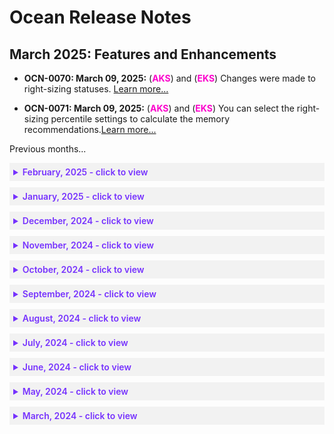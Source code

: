 # Ocean Release Notes



## March 2025: Features and Enhancements

*  **OCN-0070: March 09, 2025:** (**<font color="#FC01CC">AKS</font>**) and (**<font color="#FC01CC">EKS</font>**) Changes were made to right-sizing statuses. [Learn more...]()

*  **OCN-0071: March 09, 2025:** (**<font color="#FC01CC">AKS</font>**) and (**<font color="#FC01CC">EKS</font>**) You can select the right-sizing percentile settings to calculate the memory recommendations.[Learn more...](https://docs.spot.io/ocean/features/ocean-cluster-right-sizing-recom-tab?id=set-the-vcpumemory-percentile)

Previous months...

<details style="background:#f2f2f2; padding:6px; margin:10px 0px 0px 0px">
   <summary markdown="span" style="color:#7632FE; font-weight:600">February, 2025 - click to view</summary>
 
   <div style="padding-left:16px">

*  **OCN-0069: February 26, 2025:** (**<font color="#FC01CC">AKS</font>**) and (**<font color="#FC01CC">EKS</font>**) You can now view your (actual) right-sizing savings from applying down-sizing recommendations to your workloads. [Learn more...](https://docs.spot.io/ocean/features/ocean-cluster-right-sizing-savings-tab)

*  **OCN-0068: February 26, 2025:** (**<font color="#FC01CC">AKS</font>**) and (**<font color="#FC01CC">EKS</font>**) Ocean right-sizing auto-tuning is implemented to handle workload limits. [Learn more…](https://docs.spot.io/ocean/features/ocean-cluster-right-sizing-tab?id=how-it-works)

*  **OCN-0067: February 26, 2025:** (**<font color="#FC01CC">AKS</font>**) Ocean now supports the Azure Linux 3.0 image type on AKS version 1.31 for new clusters.
[Learn more...](https://learn.microsoft.com/en-us/azure/azure-linux/how-to-enable-azure-linux-3)

*  **OCN-0066: February 26, 2025:** (**<font color="#FC01CC">GKE</font>**) You can now set up GKE cluster and virtual node group orientation via the Spot API. [Learn more...](https://docs.spot.io/ocean/features/gke-cluster-vng-orientation)

 
*  **OCN-0065: February 12, 2025:** (**<font color="#FC01CC">AWS Kubernetes</font>**) Introduced a set of instance types labels. All nodes will be automatically labeled according to node criteria, and you can apply those labels to a workload's constraints (nodeSelector, node affinity, etc.) to reflect instance-types properties such as category and family. [Learn more…](https://docs.spot.io/ocean/features/labels-and-taints?id=instance-types-labels)

*  **OCN-0064: February 10, 2025:** (**<font color="#FC01CC">AWS EKS</font>**) Dynamic IOPS lets you scale IOPS for GP3 EBS volumes based on instance size. [Learn more...](https://docs.spot.io/ocean/features/scaling-kubernetes?id=dynamic-iops)

</div>
</details>


<details style="background:#f2f2f2; padding:6px; margin:10px 0px 0px 0px">
   <summary markdown="span" style="color:#7632FE; font-weight:600">January, 2025 - click to view</summary>
 
   <div style="padding-left:16px">

*  **OCN-0063: January 26, 2025:** (**<font color="#FC01CC">AWS EKS</font>**). Implemented native support for the `topology.k8s.aws/zone-id` label in the Ocean autoscaler. You can use the `topology.k8s.aws/zone-id` label in your workloads' constraints, such as `nodeSelector`, `nodeAffinity` and `topologyKey` (in `topologySpreadConstraints`, `podAffinity` and `podAntiAffinity`). For more information about this label, refer to the [Amazon EKS User Guide](https://docs.aws.amazon.com/eks/latest/userguide/kubernetes-versions-standard.html#kubernetes-1.30).

*  **OCN-0062: January 15, 2025:** (**<font color="#FC01CC">AWS Kubernetes</font>**). New gauge metrics were added to the Ocean Prometheus exporter (nodes added/removed and failed scale-ups/downs). [Learn more...](https://docs.spot.io/ocean/tools-and-integrations/prometheus/?id=prometheus-for-kubernetes-data-plane-monitoring)

*  **OCN-0061: January 15, 2025:** (**<font color="#FC01CC">AWS Kubernetes</font>**) The latest release introduces two major features: Enhanced scale-up for faster pod scheduling and improved cluster utilization, and an enhanced distribution algorithm for balanced node spreading and greater cost savings. These enhancements significantly reduce cluster costs while maintaining cluster availability. Enhanced scale-up is available to all Ocean customers and requires Ocean Controller V2.

*  **OCN-0060: January 14, 2025:** (**<font color="#FC01CC">AKS</font>**) You can now access extensive information about Ocean AKS revert to spot and revert to lower-cost events from the autoscaler activity graph. [Learn more…](https://docs.spot.io/ocean/ocean-aks-cloud-cluster-overview?id=display-extended-details-for-revert-to-spotsrevert-to-lower-cost-events)

*  **OCN-0059: January 14, 2025:** (**<font color="#FC01CC">AKS</font>**) Ocean now identifies missing labels and taints that can cause AKS node migration failures. Before migrating nodes, you can fix mismatches between virtual node groups and workloads in the console. [Learn more...](https://docs.spot.io/ocean/tutorials/migrate-workload-aks-ui?id=migrate-aks-workload-using-the-console)

*  **OCN-0058: January 08, 2025:** (**<font color="#FC01CC">AWS Kubernetes</font>**) You can now set temporary startup taints for nodes. For example, you can use a startup taint to deploy a specific pod to a node to perform a specific function before deploying other pods to the same node. [Learn more...](https://docs.spot.io/ocean/features/labels-and-taints?id=startup-taints)

*  **OCN-0057: IMPORTANT NOTICE - January 01, 2025:** Ocean Controller Version 1 is now deprecated for **<font color="#FC01CC">AKS</font>** (from **January 01, 2025**). This means that Version 1 will not support new features, and any unexpected behaviors or security issues identified after this date will not be addressed. We recommend upgrading to Ocean Controller Version 2.0 for the best performance and support. [Learn more...](https://docs.spot.io/ocean/tutorials/ocean-controller-v2/)    
Ocean Controller
Version 1 was previously deprecated for other cloud service providers:
   * **<font color="#FC01CC">AWS Kubernetes </font>**: was deprecated November 01, 2024
   * **<font color="#FC01CC">GKE</font>**: was deprecated December 18, 2024
   
</div>
</details>


<details style="background:#f2f2f2; padding:6px; margin:10px 0px 0px 0px">
   <summary markdown="span" style="color:#7632FE; font-weight:600">December, 2024 - click to view</summary>
 
   <div style="padding-left:16px">

*  **OCN-0056: December 25, 2024:** (**<font color="#FC01CC">AWS ECS</font>**) You can now set the `instanceMetadataTags` attributes from your Ocean ECS clusters via the Spot API 
under `cluster.compute.LaunchSpecification`. For example, [Create Cluster](https://docs.spot.io/api/#tag/Ocean-ECS/operation/OceanECSClusterCreate).

*  **OCN-0055: December 24, 2024:** (**<font color="#FC01CC">EKS</font>** and **<font color="#FC01CC">AKS</font>**) For automatic right-sizing, you can now select the percentile setting used to calculate your vCPU recommendations. The lower the percentile, the stronger the recommendations. [Learn more...](https://docs.spot.io/ocean/features/ocean-cluster-right-sizing-recom-tab?id=set-the-vcpu-percentile)

*  **OCN-0054: IMPORTANT NOTICE - December 18, 2024:** Ocean Controller Version 1 is now deprecated for **<font color="#FC01CC">GKE</font>** (from **December 18, 2024**). This means that Version 1 will not support new features, and any unexpected behaviors or security issues identified after this date will not be addressed. We recommend upgrading to Ocean Controller Version 2.0 for the best performance and support. [Learn more...](https://docs.spot.io/ocean/tutorials/ocean-controller-v2/)    
Ocean Controller
Version 1 deprecation for other cloud service providers:
   * **<font color="#FC01CC">AWS Kubernetes </font>**: Was deprecated November 01, 2024
   * **<font color="#FC01CC">AKS</font>**: Will be deprecated January 1, 2025

*  **OCN-0053: December 17, 2024:** (**<font color="#FC01CC">GKE</font>**) You can now turn the GKE Auto-Update process on or off for your clusters via the Spot API `autoUpdate` attribute. [Learn more...](https://docs.spot.io/ocean/features/auto-update-process-gke?id=turn-the-auto-update-process-on-or-off-for-your-clusters)

*  **OCN-0052: December 17, 2024:** (**<font color="#FC01CC">GKE</font>**) Our new `revertToPreferred` attribute ensures that Ocean always runs your workloads on your most preferred instance types. You can configure `revertToPreferred` at cluster and virtual node group levels. [Learn more...](https://docs.spot.io/ocean/features/vngs/attributes-and-actions-per-vng?id=revert-to-preferred-instance-types-per-virtual-node-group-gke)

*  **OCN-0051: December 17, 2024:** (**<font color="#FC01CC">GKE</font>**) As part of the 1.30 version, Kubernetes has released [Support for Pod Scheduling Readiness](https://kubernetes.io/docs/concepts/scheduling-eviction/pod-scheduling-readiness/), which allows stating if a pod is ready to be scheduled or not. GKE now supports this feature for any cluster using the new Ocean Controller v2 and Kubernetes version 1.30 and above.

*  **OCN-0050: December 10, 2024:** (**<font color="#FC01CC">AKS</font>**) Ocean now supports setting virtual node group shutdown hours via the Spot API. [Learn more...](https://docs.spot.io/ocean/tutorials/set-running-hours?id=schedule-shutdown-hours-in-the-api-per-virtual-node-group)

*  **OCN-0049: December 10, 2024:** (**<font color="#FC01CC">AKS</font>**) Check out the new Auto-Upgrades feature in the Ocean AKS clusters console. Use this feature to automate your clusters' control plane patch version updates, saving time and reducing manual effort and potential errors. [Learn more...](https://docs.spot.io/ocean/features/auto-upgrade-aks-patch-version) 

*  **OCN-0048: December 10, 2024:** (**<font color="#FC01CC">AKS</font>**) You can now sort your Ocean AKS node pools according to status as well as name in the console. [Learn more...](https://docs.spot.io/ocean/features/dense-mode-and-node-pools?id=view-node-pools-in-the-console)

*  **OCN-0047: December 03, 2024:** (**<font color="#FC01CC">GKE</font>**) For your GKE clusters, Ocean now ensures resource reservations for system components that manage nodes, such as the Kubelet and Kube-Proxy. This feature is currently available through a feature flag and will later be opened to all GKS customers by default. To enable this feature for Ocean GKE, contact [Spot Support](https://spot.io/support/).

*  **OCN-0046: December 03, 2024:** (**<font color="#FC01CC">AKS</font>**) The AKS Cluster overview dashboard now includes details about Ocean savings from reverting to lower cost nodes. [Learn more...](https://docs.spot.io/ocean/ocean-aks-cloud-cluster-overview?id=ocean-savings-from-reverting-to-lower-cost-node-pools)

</div>
</details>

<details style="background:#f2f2f2; padding:6px; margin:10px 0px 0px 0px">
   <summary markdown="span" style="color:#7632FE; font-weight:600">November, 2024 - click to view</summary>
 
   <div style="padding-left:16px">

*  **OCN-0045:** November 26, 2024: (**<font color="#FC01CC">AWS</font>**) Elastigroup and Ocean now automatically revert existing instances utilizing reserved capacity and savings plans to spot instances or other commitment deals wherever a reservation is needed elsewhere in your AWS account. [Learn more...](https://docs.spot.io/ocean/features/dynamic-commitments-aws?id=dynamic-commitments)

*  **OCN-0044: November 19, 2024:** (**<font color="#FC01CC">GKE</font>**)  The `preferredTypes` attribute is now available for GKE clusters and virtual node groups (Spot API only) to launch new nodes on a cluster from the list of preferred instance types. [Learn more...](https://docs.spot.io/ocean/features/vngs/attributes-and-actions-per-vng?id=preferred-instance-types-per-virtual-node-group-gke)

*  **OCN-0043: November 16, 2024:** (**<font color="#FC01CC">AWS Kubernetes</font>**) In Ocean, you can now use the reservedENIs attribute to specify the number of ENIs to reserve per instance type (for cluster / virtual node group) for scaling purposes. [Learn more..](https://docs.spot.io/ocean/features/scaling-kubernetes?id=maximum-pods-custom-configuration)

*  **OCN-0042: November 16, 2024:** (**<font color="#FC01CC">AWS Kubernetes</font>**) New metrics were added to the Prometheus Exporter to track the total resources that were requested by pods, including deamonSet pods, by all virtual node groups in the cluster. [Learn more…](https://docs.spot.io/ocean/tools-and-integrations/prometheus/?id=ocean_total_pod_vcpu_requests-ocean_total_pod_memory_requests-ocean_total_pod_gpu_requests)

*  **OCN-0041: November 16, 2024:** (**<font color="#FC01CC">AWS Kubernetes</font>**), (**<font color="#FC01CC">AKS</font>**) , (**<font color="#FC01CC">GKE</font>**) You can now view Ocean dashboards using Grafana. The Ocean scaling and cost optimization dashboard provides real-time insights into the scaling, cost, usage, and right-sizing activities managed by Ocean within your Kubernetes cluster. It displays node provisioning, optimization, cost efficiency, and recovery operations metrics. [Learn more…](https://docs.spot.io/ocean/tools-and-integrations/grafana-dashboard)

*  **OCN-0040: November 04, 2024:** (**<font color="#FC01CC">EKS and AKS</font>**) Rollbacks let you run right-sizing automation without concerns. Starting now, Ocean automatically rolls back changes made by automatic right-sizing that encounter OOM events. [Learn more...](https://docs.spot.io/ocean/features/ocean-cluster-right-sizing-recom-tab?id=acknowledge-a-workload-rollback)

* **OCN-0039: November 04, 2024:** (**<font color="#FC01CC">EKS and AKS</font>**) New drill-down options for the percentile data points in both right-sizing memory and vCPU usage graphs were added to the percentiles already used for the recommendations (99th percentile for vCPU and maximum usage for memory). [Learn more...](https://docs.spot.io/ocean/features/ocean-cluster-right-sizing-tab?id=right-sizing-resource-usage-panel)

*  **OCN-0038: IMPORTANT NOTICE - November 01, 2024:** Ocean Controller Version 1 is now deprecated for **<font color="#FC01CC">AWS Kubernetes</font>** (from **November 1, 2024**). This means that Version 1 will not support new features, and any unexpected behaviors or security issues identified after this date will not be addressed. We recommend upgrading to Ocean Controller Version 2.0 for the best performance and support. [Learn more...](https://docs.spot.io/ocean/tutorials/ocean-controller-v2/)    
Ocean Controller Version 1 will be deprecated for other cloud service providers as follows:
   * **<font color="#FC01CC">GKE</font>**: December 18, 2024
   * **<font color="#FC01CC">AKS</font>**: January 1, 2025

</div>
</details>

<details style="background:#f2f2f2; padding:6px; margin:10px 0px 0px 0px">
   <summary markdown="span" style="color:#7632FE; font-weight:600">October, 2024 - click to view</summary>
 
   <div style="padding-left:16px">

*  **OCN-0037: October 31, 2024:** (**<font color="#FC01CC">AKS</font>**) Ocean's Cluster Overview dashboard now contains an Autoscaling Activity Graph to give you intuitive insights into the interaction between the Ocean infrastructure and the applications it supports. View cluster activity insights at a granular level to see why the Ocean Autoscaler triggered a specific scale event within the cluster. [Learn more...](https://docs.spot.io/ocean/ocean-aks-cloud-cluster-overview?id=autoscaling-activity-panel)

*  **OCN-0036: October 15, 2024:** (**<font color="#FC01CC">GKE</font>**) For your GKE clusters and at the API level only, you can now define filter criteria so that Ocean selects instances to fit your applicative needs. See the Spot API for [cluster](https://docs.spot.io/api/#tag/Ocean-GKE/operation/OceanGKEClusterCreate) and [virtual node group](https://docs.spot.io/api/#tag/Ocean-GKE/operation/OceanGKELaunchSpecCreate) filter criteria.

*  **OCN-0035: October 08, 2024:** (**<font color="#FC01CC">AKS</font>**) When you import an AKS cluster into Ocean via the console cluster creation wizard, you can now create multiple virtual node groups from your node pools, using the default virtual node group as a template on which to base your custom virtual node groups. [Learn more...](https://docs.spot.io/ocean/getting-started/aks/?id=launch-the-create-ocean-cluster-wizard).

*  **OCN-0034: October 07, 2024:** (**<font color="#FC01CC">AKS</font>**) Documentation update: see how to manage AKS virtual node groups. [Learn more...](https://docs.spot.io/ocean/tutorials/manage-virtual-nd-groups-aks)

</div>
</details>

<details style="background:#f2f2f2; padding:6px; margin:10px 0px 0px 0px">
   <summary markdown="span" style="color:#7632FE; font-weight:600">September, 2024 - click to view</summary>
 
 <div style="padding-left:16px">

*  **OCN-0033: September 19, 2024:** (**<font color="#FC01CC">GKE</font>**) Changes were made to the cluster import process connectivity options with enhanced Ocean Controller Version 2. [Learn more...](https://docs.spot.io/ocean/getting-started/gke)

*  **OCN-0032: September 17, 2024:** (**<font color="#FC01CC">GKE</font>**) Google recently informed their customers that node pools will use regional instance templates starting from their latest versions 1.29 & 1.30. In response, Ocean now supports node pools with regional instance templates as well as global instance templates. For more information, see the [Google Cloud release notes](https://cloud.google.com/kubernetes-engine/docs/release-notes#August_16_2024).

*  **OCN-0031: September 17, 2024:** (**<font color="#FC01CC">GKE</font>**) For Ocean GKE, you can now set `pd-balanced` as a `rootVolumeType` on both cluster and Virtual Node Group levels. For more information on disk types, see the [Google Cloud documentation](https://cloud.google.com/compute/docs/disks).

*  **OCN-0030: September 08, 2024:** (**<font color="#FC01CC">EKS</font>**) The **Ocean Network Cost Banner** under **Cost Analysis** now contains an estimate of your average hourly network usage (GB), calculated on an hourly basis. [Learn more...](https://docs.spot.io/ocean/tutorials/analyze-your-costs?id=ocean-network-cost-banner)

*  **OCN-0029: September 04, 2024:** (**<font color="#FC01CC">AKS</font>**) Ocean with [Controller V2](https://docs.spot.io/ocean/tutorials/ocean-controller-v2/) supports Pod Scheduling Readiness (included in Kubernetes 1.30), which considers whether a pod is ready to be scheduled. [Learn more...](https://docs.spot.io/ocean/features/scaling-kubernetes?id=support-for-pod-scaling-readiness)

*  **OCN-0028: September 02, 2024:** (**<font color="#FC01CC">AKS</font>**) The AKS Cluster overview dashboard now includes details about Ocean savings from bin packing and a panel that displays a cluster-level summary with widgets for CPU /Memory /GPU resources allocated to pods. [Learn more...](https://docs.spot.io/ocean/ocean-aks-cloud-cluster-overview)

</div>
</details>

<details style="background:#f2f2f2; padding:6px; margin:10px 0px 0px 0px">
   <summary markdown="span" style="color:#7632FE; font-weight:600">August, 2024 - click to view</summary>
 
<div style="padding-left:16px">

*  **OCN-0027: August 29, 2024:** (**<font color="#FC01CC">AWS Kubernetes</font>**) Enable Utilize Commitments per Virtual Node Group: You can now distribute reservation instances/savings plans according to Virtual Node Groups for different types of workloads on the same cluster via the `utilizeReservedInstances` and `utilizeCommitments` attributes. [Learn more...](https://docs.spot.io/ocean/features/vngs/attributes-and-actions-per-vng?id=turn-onoff-utilize-commitments-per-virtual-node-group)

*  **OCN-0026: August 21, 2024:** (**<font color="#FC01CC">AKS</font>**) Ocean Controller Version 2 now supports the `namespaceSelector` scaling constraint label introduced in Kubernetes Version 1,24 for the AKS platform. When you apply this label, Ocean's Autoscaler scales up nodes based on the Namespace selector to schedule pods. [Learn more...](https://docs.spot.io/ocean/features/scaling-kubernetes?id=kubernetes-namespaceselector-scaling-constraint-label) about the `namespaceSelector` label.

*  **OCN-0025: August 18, 2024:** (**<font color="#FC01CC">AKS</font>**) For AKS only, you can now set a suspension hours (`suspensionHours`) time frame for critical periods to exempt your cluster from Ocean's scaling-down activities and ensure uninterrupted operations.[Learn more...](https://docs.spot.io/ocean/features/scaling-kubernetes?id=suspension-hours)

*  **OCN-0024: August 18, 2024:** (**<font color="#FC01CC">AWS Kubernetes</font>**) You can now set draining timeout (`drainingTimeout`) at the Virtual Node Group level. The draining timeout is the time span that Ocean waits for the draining process to complete before terminating an instance. [Learn more...](https://docs.spot.io/ocean/features/scaling-kubernetes?id=draining-timeout-per-virtual-node-group)

*  **OCN-0023: August 14, 2024:** (**<font color="#FC01CC">AWS Kubernetes</font>**) Ocean's Cluster Overview dashboard now contains an Autoscaling Activity Graph to give you intuitive insights into the interaction between the Ocean infrastructure and the applications it supports. View cluster activity insights at a granular level to see why the Ocean Autoscaler triggered a specific scale event within the cluster. [Learn more...](https://docs.spot.io/ocean/cluster-overview-tab?id=autoscaling-activity-graph)

*  **OCN-0022: August 11, 2024:** (**<font color="#FC01CC">GCP</font>**) You can now use committed use discounts (CUDs) with Ocean clusters. Committed use discounts provide discounted prices in exchange for customer commitment expense on GCP. [Learn more...](https://docs.spot.io/ocean/features/committed-use-discount)

</div>
</details>

<details style="background:#f2f2f2; padding:6px; margin:10px 0px 0px 0px">
   <summary markdown="span" style="color:#7632FE; font-weight:600">July, 2024 - click to view</summary>

<div style="padding-left:16px">

*  **OCN-0021: July 31, 2024:** (**<font color="#FC01CC">AKS</font>**) Ocean now supports AKS with global regions. From now on, you can create and import clusters set with the global regions in Azure that currently do not support Availability Zones, for which you can create resources at the regional level. [Learn more...](https://docs.spot.io/ocean/getting-started/aks/?id=support-for-regions-without-availability-zones)

*  **OCN-0020: July 30, 2024:** (**<font color="#FC01CC">EKS</font>**) You can now run immediate or scheduled AMI auto-updates for EKS from the Ocean console for security patch and/or Kubernetes minor version updates. [Learn more...](https://docs.spot.io/ocean/features/ami-auto-update-eks-ui)

*  **OCN-0019: July 24, 2024:** (**<font color="#FC01CC">GKE</font>**) You can now set the Ocean Autoscaler `maxScaleDownPercentage` for Virtual Node Groups via the console.
[Learn More...](https://docs.spot.io/ocean/features/max-scale-down-vng-gke-ui)

*  **OCN-0018: July 18, 2024:** (**<font color="#FC01CC">GKE</font>**) Ocean Controller Version 2 now supports the `namespaceSelector` scaling constraint label introduced in Kubernetes Version 1,24 for the GKE platform. When you apply this label, Ocean's Autoscaler scales up nodes based on the Namespace selector to schedule pods. [Learn more...](https://kubernetes.io/docs/concepts/scheduling-eviction/assign-pod-node/#namespace-selector) about the `namespaceSelector` label.

*  **OCN-0017: July 18, 2024:** (**<font color="#FC01CC">AWS Kubernetes</font>**) You can now configure preferred on-demand types at the Virtual Node Group level for your AWS Kubernetes clusters.
[Learn More...](https://docs.spot.io/ocean/features/vngs/attributes-and-actions-per-vng?id=preferred-on-demand-instance-types-per-virtual-node-group)

*  **OCN-0016: July 18, 2024:** (**<font color="#FC01CC">AWS Kubernetes</font>**) In the Spot API and Terraform, you can now control how fast to replace an active node once it becomes unhealthy, using the new `healthCheckUnhealthyDurationBeforeReplacement` attribute.
[Learn more...](https://docs.spot.io/ocean/features/health-checks-and-autohealing?id=control-when-to-replace-an-unhealthy-node)

*  **OCN-0015: July 16, 2024:** (**<font color="#FC01CC">AKS</font>**)  As of July 16, 2024, Ocean Controller Version 2 for Azure Kubernetes (AKS) is officially released, bringing a host of new features and enhancements to streamline your operations.
[Learn More...](https://docs.spot.io/ocean/tutorials/ocean-controller-v2/)

* **OCN-0014: July 09, 2024:** (**<font color="#FC01CC">AWS Kubernetes</font>**) Ocean now lets you use recommendations to make informed decisions when selecting the best Availability Zones for launching instances in your Kubernetes cluster. [Learn More...](https://docs.spot.io/ocean/features/avail-zones-scores)


* **OCN-0013: July 08, 2024:** [Ocean Documentation Update] (**<font color="#FC01CC">AKS</font>**) We have added these new topics to the Ocean AKS documentation:
   * [Dense Mode and Node Pools](https://docs.spot.io/ocean/features/dense-mode-and-node-pools)
   * [Select VMs for an AKS Virtual Node Group](https://docs.spot.io/ocean/features/vm-selection-aks) 
     
 
</div>
</details>

<details style="background:#f2f2f2; padding:6px; margin:10px 0px 0px 0px">
   <summary markdown="span" style="color:#7632FE; font-weight:600">June, 2024 - click to view</summary>

<div style="padding-left:16px">

## June 2024: Features and Enhancements 

*  **OCN-0012: June 27, 2024:** (**<font color="#FC01CC">GKE</font>**)  As of June 15, 2024, Ocean Controller Version 2 for Google Kubernetes (GKE) is officially released, bringing a host of new features and enhancements to streamline your operations.
[Learn More...](https://docs.spot.io/ocean/tutorials/ocean-controller-v2/)

*  **OCN-0011: June 24, 2024:** [Ocean Documentation Update] (**<font color="#FC01CC">AKS</font>**) We have updated the permissions documentation for using the Spot Ocean platform with AKS.
Review the latest [Spot Policy in Azure (AKS)](https://docs.spot.io/administration/api/spot-policy-aks-azure) and refer to [AKS Permissions](https://docs.spot.io/administration/api/aks-permissions-desc) for a description of the permissions required for AKS infrastructure and Azure RBAC-enabled Kubernetes clusters, to help you maximize the value of the Spot Ocean platform.

*  **OCN-0010: June 13, 2024:** (**<font color="#FC01CC">AKS</font>**) Ocean now supports AKS VNG (Virtual Node Groups) with Availability Zone set to null (Zone 0). Use this option independently or with other Availability Zones to seamlessly run workloads requiring PVC (Persistent Volume Claim), storage needs, and availability redundancy (AZ=null) within Ocean, with minimal configuration changes. [Learn more…](https://docs.spot.io/ocean/features/vngs/az-zero-feature)

* **OCN-0009: June 09, 2024:** (**<font color="#FC01CC">AKS</font>**)
Log Integration with Azure Blob for Ocean **AKS** is now available in the [Spot API](https://docs.spot.io/api/).
From now on, you can configure Ocean to export logs to an Azure Blob and then access the logs with a central monitoring tool.
Read and troubleshoot the Ocean logs in the same central interface where you access your other logs. 
[Learn more...](https://docs.spot.io/ocean/features/log-integration-with-azure-blob)

* **OCN-0008: June 09, 2024:** 
Spot has released EKSCTL [v0.180.0](https://github.com/spotinst/weaveworks-eksctl/releases/tag/v0.180.0).  
When you use this EKSCTL version to create Ocean clusters, [Ocean Controller Version 2](https://docs.spot.io/ocean/tutorials/ocean-controller-v2/.) is used.
>**Prerequisite**: Helm installed.

</div>
</details>


<details style="background:#f2f2f2; padding:6px; margin:10px 0px 0px 0px">
   <summary markdown="span" style="color:#7632FE; font-weight:600">May, 2024 - click to view</summary>

<div style="padding-left:16px">

## May 2024: Features and Enhancements

* **OCN-0007: May 27, 2024:** (**<font color="#FC01CC">AKS</font>**)
Workload Migration for Ocean **AKS** is now available in both the Ocean console and the Spot API (with new API calls) to make migrating your Kubernetes workloads to Ocean easier. Workload Migration automates draining and rescheduling pods, streamlining your **AKS** infrastructure migration to Ocean.
Seamlessly migrate and register your workloads into Ocean, and let Spot manage your Kubernetes environment.
[Learn more...](https://docs.spot.io/ocean/tutorials/migrate-workload-aks)

* **OCN-0006: May 27, 2024:** (**<font color="#FC01CC">AWS Kubernetes</font>**)
Ocean Controller Version 2 supports the `namespaceSelector` scaling constraint label introduced in Kubernetes Version 1,24. When you apply this label, Ocean's Autoscaler scales up nodes based on the Namespace selector to schedule pods. This option is available for **AWS** Kubernetes only.
[Learn more...](https://kubernetes.io/docs/concepts/scheduling-eviction/assign-pod-node/#namespace-selector) about the `namespaceSelector` label.

* **OCN-0005: May 16, 2024:** [Ocean Documentation Update]: 
This topic explains how to manage Virtual Node Groups (VNGs) when upgrading the Kubernetes version for your clusters. The recommended approach is to automatically upgrade the control plane to the latest K8s version while keeping the data plane's VNGs running on a minor Kubernetes version until fully validating them for the latest K8s version.
[Learn more…](https://docs.spot.io/ocean/tips-and-best-practices/vng-minor-versions?id=configure-a-minor-k8s-version-for-a-virtual-node-group)

* **OCN-0004: May 16, 2024:** (**<font color="#FC01CC">AKS</font>**)
Ocean has introduced an update to manage and optimize **AKS** Private Clusters. Ocean now supports any AKS private cluster configuration as long as the Ocean Controller can establish outbound communication with the Spot SaaS control plane.
[Learn more…](https://docs.spot.io/ocean/getting-started/aks/?id=what-to-do-about-aks-private-clusters)

* **OCN-0003: May 16, 2024:** (**<font color="#FC01CC">AKS</font>**)
Ocean now lets you schedule cluster and Virtual Node Group (VNG) rolls for **AKS**. You have the flexibility to roll immediately or plan a maintenance window on a weekly or monthly basis during non-peak hours to upgrade or update your clusters or VNGs. You can set up roll schedules using either the [Spot API](https://docs.spot.io/api/#tag/Ocean-AKS/operation/oceanAKSClusterUpdate) through the "Create Cluster" or "Update Cluster" endpoints using a cron expression or through the Ocean Console Cloud Cluster's "Roll" tab.
[Learn more...](https://docs.spot.io/ocean/features/roll?id=rolls)

* **OCN-0002: May 1, 2024:**
Spot has introduced a new Ocean label, `spotinst.io/azure-premium-storage,` injected on every node in a node pool that supports premium storage. Once you define this label on a workload requiring premium storage, the pods can be provisioned on the most appropriate nodes (for the workload). [Learn More...](https://docs.spot.io/ocean/features/labels-and-taints) (edited)

* **OCN-0001**: (**<font color="#FC01CC">AWS Kubernetes</font>**) As of **May 1, 2024**, **Ocean Controller Version 2** for **AWS Kubernetes** is officially released, bringing a host of new features and enhancements to streamline your operations:
  *  With Ocean Controller Version 2, you can expect enhanced efficiency and performance thanks to its innovative event-driven system design. This intelligent architecture ensures your cluster operates at peak performance, delivering optimal results with every interaction.

  *  One of the standout features of Ocean Controller Version 2 is its out-of-the-box Leader Election mode, which guarantees continuous pod availability and uninterrupted operations to keep your cluster running smoothly, even in the face of unexpected events.

  *  Ocean Controller Version 2 establishes a secure binding between your Kubernetes cluster and the relevant Ocean resources. You can easily manage and monitor your resources by configuring your Spot Account ID, Spot Token, and a unique Cluster Identifier for each cluster.

  *  Ocean Controller Version 2 resides within your Kubernetes cluster, actively listening for resource events. This intelligent system seamlessly pushes modified resources to the Spot SaaS environment, ensuring your cluster is always updated with the latest changes.

  *  Not only does Ocean Controller Version 2 offer unparalleled functionality, but it also boasts a minimal footprint within your cluster. This means external network traffic is low when no changes occur, presenting exciting cost-saving opportunities. 

>**IMPORTANT:** **Ocean Controller Version 1** will reach End-Of-Life on **November 1, 2024**. To take advantage of the benefits offered by **Ocean Controller Version 2** and receive uninterrupted service and support, upgrade to Version 2 at your earliest convenience.
[Learn more...](https://docs.spot.io/ocean/tutorials/ocean-controller-v2/)

</div>
</details>


 <details style="background:#f2f2f2; padding:6px; margin:10px 0px 0px 0px">
   <summary markdown="span" style="color:#7632FE; font-weight:600">March, 2024 - click to view</summary>

<div style="padding-left:16px">

## March 2024: Features and Enhancements

* **March 25, 2024:** (**<font color="#FC01CC">AWS Kubernetes</font>**) Improved PDB Handling During Cluster Rolls: 
The latest update introduces a smart batching mechanism for managing the Pod Disruption Budget (PDB) during cluster rolls. 
This mechanism intelligently splits the nodes for rolling, ensuring that PDB constraints are respected. 
[Learn more](https://docs.spot.io/ocean/features/roll-gen?id=respect-pod-disruption-budget) about respecting PDB during cluster roll.

 </div>
 </details>






















